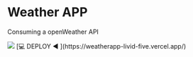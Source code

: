 # Weather APP

Consuming a openWeather API

<img src="https://i.ibb.co/kSSSt2Y/Screenshot-1.png">
[💻 DEPLOY ◀ ](https://weatherapp-livid-five.vercel.app/)
